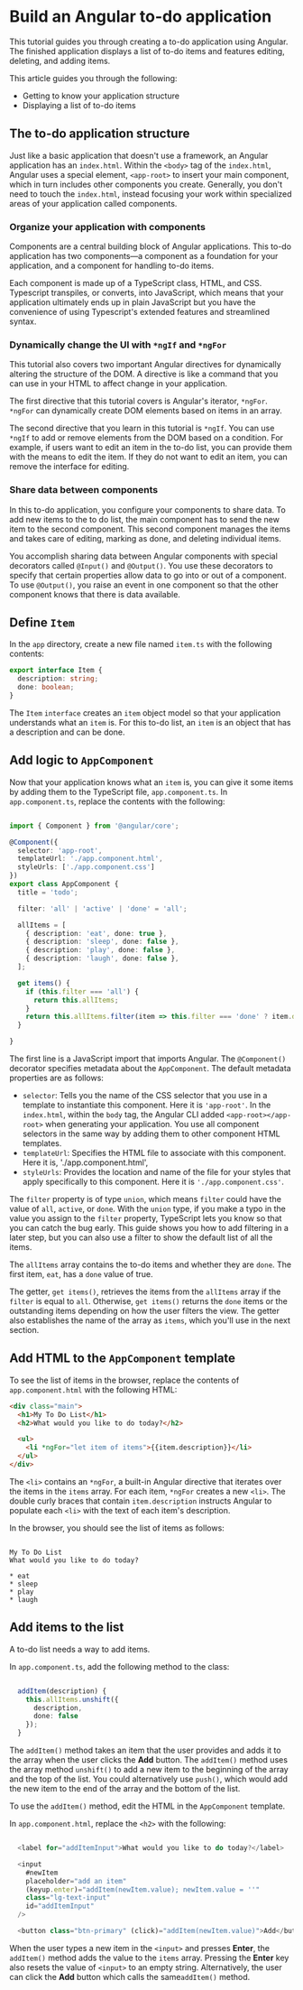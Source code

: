 # Build an Angular to-do application

This tutorial guides you through creating a to-do application using Angular.
The finished application displays a list of to-do items and features editing, deleting, and adding items.

This article guides you through the following:

* Getting to know your application structure
* Displaying a list of to-do items

## The to-do application structure

Just like a basic application that doesn't use a framework, an Angular application has an `index.html`.
Within the `<body>` tag of the `index.html`, Angular uses a special element, `<app-root>` to insert your main component, which in turn includes other components you create.
Generally, you don't need to touch the `index.html`, instead focusing your work within specialized areas of your application called components.

### Organize your application with components

Components are a central building block of Angular applications.
This to-do application has two components&mdash;a component as a foundation for your application, and a component for handling to-do items.

Each component is made up of a TypeScript class, HTML, and CSS.
Typescript transpiles, or converts, into JavaScript, which means that your application ultimately ends up in plain JavaScript but you have the convenience of using Typescript's extended features and streamlined syntax.

### Dynamically change the UI with `*ngIf` and `*ngFor`

This tutorial also covers two important Angular directives for dynamically altering the structure of the DOM.
A directive is like a command that you can use in your HTML to affect change in your application.

The first directive that this tutorial covers is Angular's iterator, `*ngFor`.
`*ngFor` can dynamically create DOM elements based on items in an array.

The second directive that you learn in this tutorial is `*ngIf`.
You can use `*ngIf` to add or remove elements from the DOM based on a condition.
For example, if users want to edit an item in the to-do list, you can provide them with the means to edit the item.
If they do not want to edit an item, you can remove the interface for editing.

### Share data between components

In this to-do application, you configure your components to share data.
To add new items to the to do list, the main component has to send the new item to the second component.
This second component manages the items and takes care of editing, marking as done, and deleting individual items.

You accomplish sharing data between Angular components with special decorators called `@Input()` and `@Output()`.
You use these decorators to specify that certain properties allow data to go into or out of a component.
To use `@Output()`, you raise an event in one component so that the other component knows that there is data available.

## Define `Item`

In the `app` directory, create a new file named `item.ts` with the following contents:

```ts
export interface Item {
  description: string;
  done: boolean;
}
```

The `Item` `interface` creates an `item` object model so that your application understands what an `item` is.
For this to-do list, an `item` is an object that has a description and can be done.

## Add logic to `AppComponent`

Now that your application knows what an `item` is, you can give it some items by adding them to the TypeScript file, `app.component.ts`.
In `app.component.ts`, replace the contents with the following:


```ts

import { Component } from '@angular/core';

@Component({
  selector: 'app-root',
  templateUrl: './app.component.html',
  styleUrls: ['./app.component.css']
})
export class AppComponent {
  title = 'todo';

  filter: 'all' | 'active' | 'done' = 'all';

  allItems = [
    { description: 'eat', done: true },
    { description: 'sleep', done: false },
    { description: 'play', done: false },
    { description: 'laugh', done: false },
  ];

  get items() {
    if (this.filter === 'all') {
      return this.allItems;
    }
    return this.allItems.filter(item => this.filter === 'done' ? item.done : !item.done);
  }

}
```

The first line is a JavaScript import that imports Angular.
The `@Component()` decorator specifies metadata about the `AppComponent`.
The default metadata properties are as follows:

* `selector`: Tells you the name of the CSS selector that you use in a template to instantiate this component. Here it is `'app-root'`.
  In the `index.html`, within the `body` tag, the Angular CLI added `<app-root></app-root>` when generating your application.
  You use all component selectors in the same way by adding them to other component HTML templates.
* `templateUrl`: Specifies the HTML file to associate with this component.
  Here it is, './app.component.html',
* `styleUrls`: Provides the location and name of the file for your styles that apply specifically to this component. Here it is `'./app.component.css'`.

The `filter` property is of type `union`, which means `filter` could have the value of `all`, `active`, or `done`.
With the `union` type, if you make a typo in the value you assign to the `filter` property, TypeScript lets you know so that you can catch the bug early.
This guide shows you how to add filtering in a later step, but you can also use a filter to show the default list of all the items.

The `allItems` array contains the to-do items and whether they are `done`.
The first item, `eat`, has a `done` value of true.

The getter, `get items()`, retrieves the items from the `allItems` array if the `filter` is equal to `all`.
Otherwise, `get items()` returns the `done` items or the outstanding items depending on how the user filters the view.
The getter also establishes the name of the array as `items`, which you'll use in the next section.

## Add HTML to the `AppComponent` template

To see the list of items in the browser, replace the contents of `app.component.html` with the following HTML:


```html
<div class="main">
  <h1>My To Do List</h1>
  <h2>What would you like to do today?</h2>

  <ul>
    <li *ngFor="let item of items">{{item.description}}</li>
  </ul>
</div>

```

The `<li>` contains an `*ngFor`, a built-in Angular directive that iterates over the items in the `items` array.
For each item, `*ngFor` creates a new `<li>`.
The double curly braces that contain `item.description` instructs Angular to populate each `<li>` with the text of each item's description.

In the browser, you should see the list of items as follows:

```

My To Do List
What would you like to do today?

* eat
* sleep
* play
* laugh

```

## Add items to the list

A to-do list needs a way to add items.

In `app.component.ts`, add the following method to the class:

```ts

  addItem(description) {
    this.allItems.unshift({
      description,
      done: false
    });
  }

```

The `addItem()` method takes an item that the user provides and adds it to the array when the user clicks the **Add** button.
The `addItem()` method uses the array method `unshift()` to add a new item to the beginning of the array and the top of the list.
You could alternatively use `push()`, which would add the new item to the end of the array and the bottom of the list.

To use the `addItem()` method, edit the HTML in the `AppComponent` template.

In `app.component.html`, replace the `<h2>` with the following:

```ts

  <label for="addItemInput">What would you like to do today?</label>

  <input
    #newItem
    placeholder="add an item"
    (keyup.enter)="addItem(newItem.value); newItem.value = ''"
    class="lg-text-input"
    id="addItemInput"
  />

  <button class="btn-primary" (click)="addItem(newItem.value)">Add</button>

```

When the user types a new item in the `<input>` and presses **Enter**, the `addItem()` method adds the value to the `items` array.
Pressing the  **Enter** key also resets the value of `<input>` to an empty string.
Alternatively, the user can click the **Add** button which calls the same`addItem()` method.
